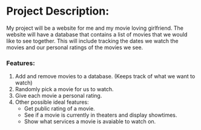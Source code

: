 # Project Description:
My project will be a website for me and my movie loving girlfriend. The website will have a database that contains a list of movies that we would like to see together. This will include tracking the dates we watch the movies and our personal ratings of the movies we see.

### Features:
1. Add and remove movies to a database. (Keeps track of what we want to watch)
2. Randomly pick a movie for us to watch.
3. Give each movie a personal rating.
4. Other possible ideal features:
   - Get public rating of a movie.
   - See if a movie is currently in theaters and display showtimes.
   - Show what services a movie is avaiable to watch on.
